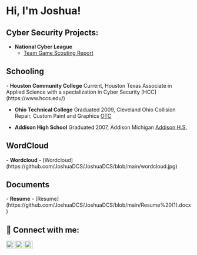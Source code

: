 <h1>Hi, I'm Joshua! </h1>

<h2>Cyber Security Projects:</h2>

- <b>National Cyber League</b>
  - [Team Game Scouting Report](https://cyberskyline.com/report/JKH2YFB20PB7)

<h2>Schooling</h2>
- <b>Houston Community College</b> 
Current, Houston Texas
Associate in Applied Science with a specialization in Cyber Security
[HCC](https://www.hccs.edu/)


- <b>Ohio Technical College</b>
Graduated 2009, Cleveland Ohio
Collision Repair, Custom Paint and Graphics
[OTC](https://www.ohiotech.edu/)


- <b>Addison High School</b>
Graduated 2007, Addison Michigan
[Addison H.S.](https://www.addisonschools.org/)

<h2>WordCloud</h2>
- <b>Wordcloud</b>
  - [Wordcloud](https://github.com/JoshuaDCS/JoshuaDCS/blob/main/wordcloud.jpg)

<h2>Documents</h2>
- <b>Resume</b>
  - [Resume](https://github.com/JoshuaDCS/JoshuaDCS/blob/main/Resume%20(1).docx)


<h2> 🤳 Connect with me:</h2>

[<img align="left" alt="joshua.kisner.9 | Facebook" width="22px" src="https://cdn.jsdelivr.net/npm/simple-icons@v3/icons/facebook.svg" />][facebook]
[<img align="left" alt="joshua-kisner-91b224197 | LinkedIn" width="22px" src="https://cdn.jsdelivr.net/npm/simple-icons@v3/icons/linkedin.svg" />][linkedin]
[<img align="left" alt="joshuadkisner | Instagram" width="22px" src="https://cdn.jsdelivr.net/npm/simple-icons@v3/icons/instagram.svg" />][instagram]

[facebook]: https://facebook.com/joshua.kisner.9
[instagram]: https://www.instagram.com/joshuadkisner
[linkedin]: https://linkedin.com/in/joshua-kisner-91b224197

<!--
**joshmadakor1/joshmadakor1** is a ✨ _special_ ✨ repository because its `README.md` (this file) appears on your GitHub profile.

Here are some ideas to get you started:

- 🔭 I’m currently working on ...
- 🌱 I’m currently learning ...
- 👯 I’m looking to collaborate on ...
- 🤔 I’m looking for help with ...
- 💬 Ask me about ...
- 📫 How to reach me: ...
- 😄 Pronouns: ...
- ⚡ Fun fact: ...
-->

